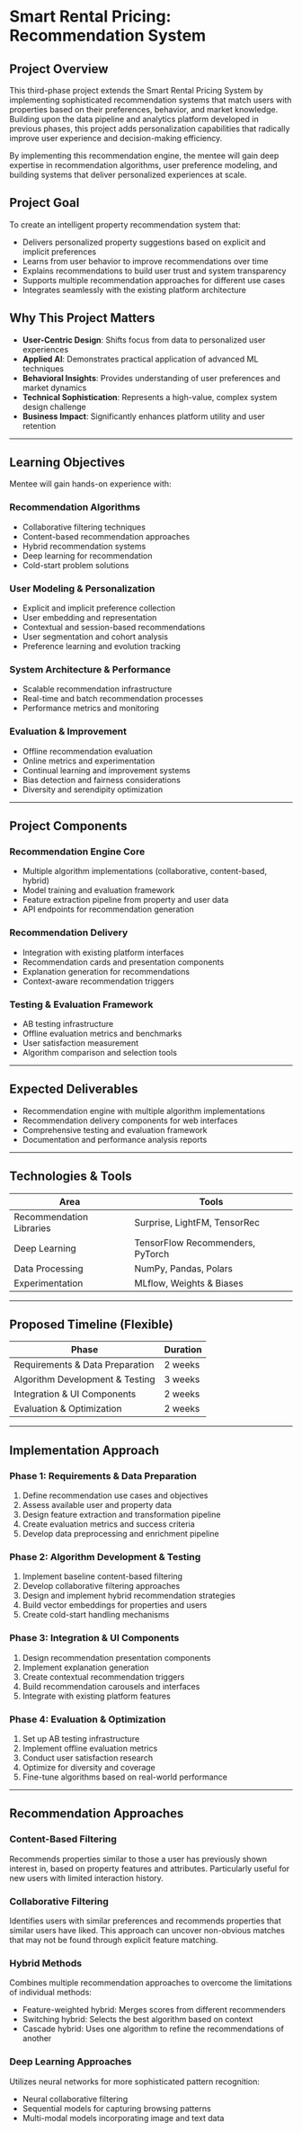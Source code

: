 # Smart Rental Pricing: Recommendation System

## Project Overview

This third-phase project extends the Smart Rental Pricing System by implementing sophisticated recommendation systems that match users with properties based on their preferences, behavior, and market knowledge. Building upon the data pipeline and analytics platform developed in previous phases, this project adds personalization capabilities that radically improve user experience and decision-making efficiency.

By implementing this recommendation engine, the mentee will gain deep expertise in recommendation algorithms, user preference modeling, and building systems that deliver personalized experiences at scale.

## Project Goal

To create an intelligent property recommendation system that:

- Delivers personalized property suggestions based on explicit and implicit preferences
- Learns from user behavior to improve recommendations over time
- Explains recommendations to build user trust and system transparency
- Supports multiple recommendation approaches for different use cases
- Integrates seamlessly with the existing platform architecture

## Why This Project Matters

- **User-Centric Design**: Shifts focus from data to personalized user experiences
- **Applied AI**: Demonstrates practical application of advanced ML techniques
- **Behavioral Insights**: Provides understanding of user preferences and market dynamics
- **Technical Sophistication**: Represents a high-value, complex system design challenge
- **Business Impact**: Significantly enhances platform utility and user retention

---
## Learning Objectives

Mentee will gain hands-on experience with:

### Recommendation Algorithms
- Collaborative filtering techniques
- Content-based recommendation approaches 
- Hybrid recommendation systems
- Deep learning for recommendation
- Cold-start problem solutions

### User Modeling & Personalization
- Explicit and implicit preference collection
- User embedding and representation
- Contextual and session-based recommendations
- User segmentation and cohort analysis
- Preference learning and evolution tracking

### System Architecture & Performance
- Scalable recommendation infrastructure
- Real-time and batch recommendation processes
- Performance metrics and monitoring

### Evaluation & Improvement
- Offline recommendation evaluation
- Online metrics and experimentation
- Continual learning and improvement systems
- Bias detection and fairness considerations
- Diversity and serendipity optimization

---
## Project Components

### Recommendation Engine Core
- Multiple algorithm implementations (collaborative, content-based, hybrid)
- Model training and evaluation framework
- Feature extraction pipeline from property and user data
- API endpoints for recommendation generation

### Recommendation Delivery
- Integration with existing platform interfaces
- Recommendation cards and presentation components
- Explanation generation for recommendations
- Context-aware recommendation triggers

### Testing & Evaluation Framework
- AB testing infrastructure
- Offline evaluation metrics and benchmarks
- User satisfaction measurement
- Algorithm comparison and selection tools

---
## Expected Deliverables

- Recommendation engine with multiple algorithm implementations
- Recommendation delivery components for web interfaces
- Comprehensive testing and evaluation framework
- Documentation and performance analysis reports

---
## Technologies & Tools

| Area | Tools |
|------|-------|
| Recommendation Libraries | Surprise, LightFM, TensorRec |
| Deep Learning | TensorFlow Recommenders, PyTorch |
| Data Processing | NumPy, Pandas, Polars |
| Experimentation | MLflow, Weights & Biases |

---
## Proposed Timeline (Flexible)

| Phase | Duration |
|-------|----------|
| Requirements & Data Preparation | 2 weeks |
| Algorithm Development & Testing | 3 weeks |
| Integration & UI Components | 2 weeks |
| Evaluation & Optimization | 2 weeks |

---
## Implementation Approach

### Phase 1: Requirements & Data Preparation
1. Define recommendation use cases and objectives
2. Assess available user and property data
3. Design feature extraction and transformation pipeline
4. Create evaluation metrics and success criteria
5. Develop data preprocessing and enrichment pipeline

### Phase 2: Algorithm Development & Testing
1. Implement baseline content-based filtering
2. Develop collaborative filtering approaches
3. Design and implement hybrid recommendation strategies
4. Build vector embeddings for properties and users
5. Create cold-start handling mechanisms

### Phase 3: Integration & UI Components
1. Design recommendation presentation components
2. Implement explanation generation
3. Create contextual recommendation triggers
4. Build recommendation carousels and interfaces
5. Integrate with existing platform features

### Phase 4: Evaluation & Optimization
1. Set up AB testing infrastructure
2. Implement offline evaluation metrics
3. Conduct user satisfaction research
4. Optimize for diversity and coverage
5. Fine-tune algorithms based on real-world performance

---
## Recommendation Approaches

### Content-Based Filtering
Recommends properties similar to those a user has previously shown interest in, based on property features and attributes. Particularly useful for new users with limited interaction history.

### Collaborative Filtering
Identifies users with similar preferences and recommends properties that similar users have liked. This approach can uncover non-obvious matches that may not be found through explicit feature matching.

### Hybrid Methods
Combines multiple recommendation approaches to overcome the limitations of individual methods:
- Feature-weighted hybrid: Merges scores from different recommenders
- Switching hybrid: Selects the best algorithm based on context
- Cascade hybrid: Uses one algorithm to refine the recommendations of another

### Deep Learning Approaches
Utilizes neural networks for more sophisticated pattern recognition:
- Neural collaborative filtering
- Sequential models for capturing browsing patterns
- Multi-modal models incorporating image and text data